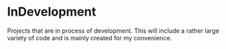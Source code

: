 # InDevelopment
Projects that are in process of development. This will include a rather large variety of code and is mainly created for my convenience. 
